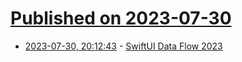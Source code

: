 # [Published on 2023-07-30](index.md)

* [2023-07-30, 20:12:43](https://lobste.rs/s/jyfpbw/swiftui_data_flow_2023) - [SwiftUI Data Flow 2023](https://troz.net/post/2023/swiftui-data-flow-2023/)
